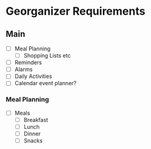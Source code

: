 # Georganizer Requirements

## Main 
- [ ] Meal Planning
  - [ ] Shopping Lists etc
- [ ] Reminders
- [ ] Alarms
- [ ] Daily Activities
- [ ] Calendar event planner?

### Meal Planning

- [ ] Meals
  - [ ] Breakfast
  - [ ] Lunch
  - [ ] Dinner
  - [ ] Snacks 
